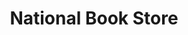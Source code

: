 ---
title: "National Book Store"
url: /manila/national-book-store-antonio-villegas-street/
shop: books
---
